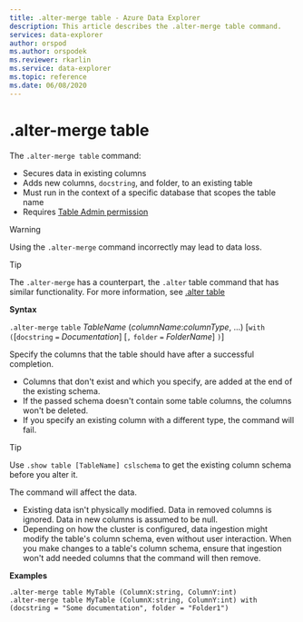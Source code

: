 ```yaml
---
title: .alter-merge table - Azure Data Explorer
description: This article describes the .alter-merge table command.
services: data-explorer
author: orspod
ms.author: orspodek
ms.reviewer: rkarlin
ms.service: data-explorer
ms.topic: reference
ms.date: 06/08/2020
---
```

# .alter-merge table
 
The `.alter-merge table` command:

* Secures data in existing columns
* Adds new columns, `docstring`, and folder, to an existing table
* Must run in the context of a specific database that scopes the table name
* Requires [Table Admin permission](../management/access-control/role-based-authorization.md)

> [!WARNING]
> Using the `.alter-merge` command incorrectly may lead to data loss.

> [!TIP]
> The `.alter-merge` has a counterpart, the `.alter` table command that has similar functionality. For more information, see [.alter table](../management/alter-table-command.md)

**Syntax**

`.alter-merge` `table` *TableName* (*columnName*:*columnType*, ...)  [`with` `(`[`docstring` `=` *Documentation*] [`,` `folder` `=` *FolderName*] `)`]

Specify the columns that the table should have after a successful completion.

 * Columns that don't exist and which you specify, are added at the end of the existing schema.
 * If the passed schema doesn't contain some table columns, the columns won't be deleted.
 * If you specify an existing column with a different type, the command will fail.

> [!TIP]
> Use `.show table [TableName] cslschema` to get the existing column schema before you alter it.

The command will affect the data.

* Existing data isn't physically modified. Data in removed columns is ignored. Data in new columns is assumed to be null.
* Depending on how the cluster is configured, data ingestion might modify the table's column schema, even without user interaction. 
When you make changes to a table's column schema, ensure that ingestion won't add needed columns that the command will then remove.

**Examples**

```kusto
.alter-merge table MyTable (ColumnX:string, ColumnY:int) 
.alter-merge table MyTable (ColumnX:string, ColumnY:int) with (docstring = "Some documentation", folder = "Folder1")
```
 